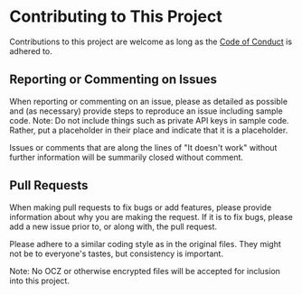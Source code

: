 # Contributing to This Project

Contributions to this project are welcome as long as the [Code of Conduct](CODE_OF_CONDUCT.md) is adhered to.

## Reporting or Commenting on Issues

When reporting or commenting on an issue, please as detailed as possible and (as necessary) provide steps to reproduce an issue including sample code. Note: Do not include things such as private API keys in sample code. Rather, put a placeholder in their place and indicate that it is a placeholder.

Issues or comments that are along the lines of "It doesn't work" without further information will be summarily closed without comment.

## Pull Requests

When making pull requests to fix bugs or add features, please provide information about why you are making the request. If it is to fix bugs, please add a new issue prior to, or along with, the pull request.

Please adhere to a similar coding style as in the original files. They might not be to everyone's tastes, but consistency is important.

Note: No OCZ or otherwise encrypted files will be accepted for inclusion into this project.
